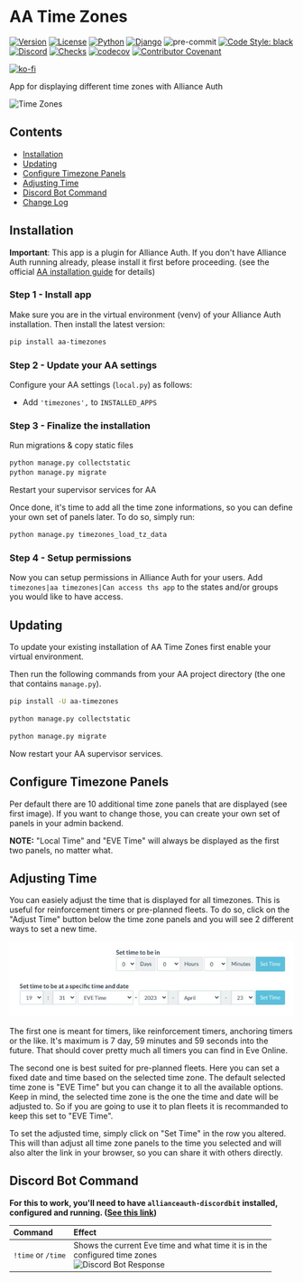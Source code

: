 # AA Time Zones

[![Version](https://img.shields.io/pypi/v/aa-timezones?label=release)](https://pypi.org/project/aa-timezones/)
[![License](https://img.shields.io/github/license/ppfeufer/aa-timezones)](https://github.com/ppfeufer/aa-timezones/blob/master/LICENSE)
[![Python](https://img.shields.io/pypi/pyversions/aa-timezones)](https://pypi.org/project/aa-timezones/)
[![Django](https://img.shields.io/pypi/djversions/aa-timezones?label=django)](https://pypi.org/project/aa-timezones/)
![pre-commit](https://img.shields.io/badge/pre--commit-enabled-brightgreen?logo=pre-commit&logoColor=white)
[![Code Style: black](https://img.shields.io/badge/code%20style-black-000000.svg)](http://black.readthedocs.io/en/latest/)
[![Discord](https://img.shields.io/discord/790364535294132234?label=discord)](https://discord.gg/zmh52wnfvM)
[![Checks](https://github.com/ppfeufer/aa-timezones/actions/workflows/automated-checks.yml/badge.svg)](https://github.com/ppfeufer/aa-timezones/actions/workflows/automated-checks.yml)
[![codecov](https://codecov.io/gh/ppfeufer/aa-timezones/branch/master/graph/badge.svg?token=ZSRTW5FR4C)](https://codecov.io/gh/ppfeufer/aa-timezones)
[![Contributor Covenant](https://img.shields.io/badge/Contributor%20Covenant-2.1-4baaaa.svg)](https://github.com/ppfeufer/aa-timezones/blob/master/CODE_OF_CONDUCT.md)

[![ko-fi](https://ko-fi.com/img/githubbutton_sm.svg)](https://ko-fi.com/N4N8CL1BY)

App for displaying different time zones with Alliance Auth

![Time Zones](https://raw.githubusercontent.com/ppfeufer/aa-timezones/master/timezones/docs/time-zones.jpg)


## Contents

- [Installation](#installation)
- [Updating](#updating)
- [Configure Timezone Panels](#configure-timezone-panels)
- [Adjusting Time](#adjusting-time)
- [Discord Bot Command](#discord-bot-command)
- [Change Log](CHANGELOG.md)


## Installation

**Important**: This app is a plugin for Alliance Auth.
If you don't have Alliance Auth running already, please install it first before proceeding.
(see the official [AA installation guide](https://allianceauth.readthedocs.io/en/latest/installation/allianceauth.html)
for details)


### Step 1 - Install app

Make sure you are in the virtual environment (venv) of your Alliance Auth installation.
Then install the latest version:

```bash
pip install aa-timezones
```


### Step 2 - Update your AA settings

Configure your AA settings (`local.py`) as follows:

- Add `'timezones',` to `INSTALLED_APPS`


### Step 3 - Finalize the installation

Run migrations & copy static files

```bash
python manage.py collectstatic
python manage.py migrate
```

Restart your supervisor services for AA

Once done, it's time to add all the time zone informations, so you can define your
own set of panels later. To do so, simply run:

```bash
python manage.py timezones_load_tz_data
```


### Step 4 - Setup permissions

Now you can setup permissions in Alliance Auth for your users.
Add ``timezones|aa timezones|Can access ths app`` to the states and/or groups you would
like to have access.


## Updating

To update your existing installation of AA Time Zones first enable your virtual environment.

Then run the following commands from your AA project directory (the one that contains `manage.py`).

```bash
pip install -U aa-timezones
```

```bash
python manage.py collectstatic
```

```bash
python manage.py migrate
```

Now restart your AA supervisor services.


## Configure Timezone Panels
Per default there are 10 additional time zone panels that are displayed (see first image).
If you want to change those, you can create your own set of panels in your admin backend.

**NOTE:** "Local Time" and "EVE Time" will always be displayed as the first two panels,
no matter what.


## Adjusting Time

You can easiely adjust the time that is displayed for all timezones.
This is useful for reinforcement timers or pre-planned fleets. To do so,
click on the "Adjust Time" button below the time zone panels and you will see 2 different ways to set a new time.

![Adjusting Time](https://raw.githubusercontent.com/ppfeufer/aa-timezones/master/timezones/docs/adjust-time.jpg)

The first one is meant for timers, like reinforcement timers, anchoring timers or the like.
It's maximum is 7 day, 59 minutes and 59 seconds into the future. That should cover pretty much all
timers you can find in Eve Online.

The second one is best suited for pre-planned fleets. Here you can set a fixed date and time based
on the selected time zone. The default selected time zone is "EVE Time" but you can change it
to all the available options. Keep in mind, the selected time zone is the one the time and date will be adjusted to.
So if you are going to use it to plan fleets it is recommanded to keep this set to "EVE Time".

To set the adjusted time, simply click on "Set Time" in the row you altered. This will than adjust all
time zone panels to the time you selected and will also alter the link in your browser, so you can share it
with others directly.


## Discord Bot Command

**For this to work, you'll need to have `allianceauth-discordbit` installed, configured
and running. ([See this link](https://github.com/pvyParts/allianceauth-discordbot))**

| Command            | Effect                                                                                                                                                                                                             |
|:-------------------|:-------------------------------------------------------------------------------------------------------------------------------------------------------------------------------------------------------------------|
| `!time` or `/time` | Shows the current Eve time and what time it is in the <br/>configured time zones<br>![Discord Bot Response](https://raw.githubusercontent.com/ppfeufer/aa-timezones/master/timezones/docs/discordbot-response.jpg) |
